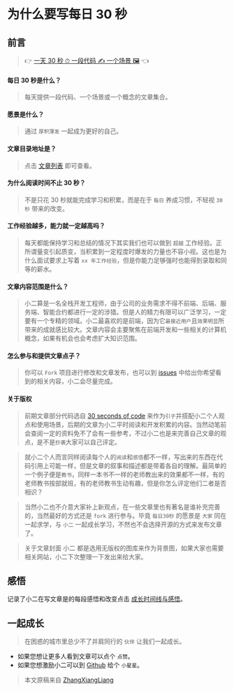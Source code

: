 # 为什么要写每日 30 秒

## 前言

> 👉 [一天 30 秒 ⏱ 一段代码 ✍️ 一个场景 🖼](https://github.com/zhangxiangliang/30-seconds-for-everyday) 👈

#### 每日 30 秒是什么？

> 每天提供一段代码、一个场景或一个概念的文章集合。

#### 愿景是什么？

> 通过 `厚积薄发` 一起成为更好的自己。

#### 文章目录地址是？

> 点击 [文章列表](SUMMARY.md) 即可查看。

#### 为什么阅读时间不止 30 秒？

> 不是只花 30 秒就能完成学习和积累，而是在于 `每日` 养成习惯，不轻视 `30 秒` 带来的改变。

#### 工作经验越多，能力就一定越高吗？

> 每天都能保持学习和总结的情况下其实我们也可以做到 `超越` 工作经验。正所谓量变引起质变，当积累到一定程度时爆发的力量也不容小视。这也是为什么面试要求上写着 `xx 年工作经验`，但是你能力足够强时也能得到录取和同等的薪水。

#### 文章内容范围是什么？

> 小二算是一名全栈开发工程师，由于公司的业务需求不得不前端、后端、服务端、智能合约都进行一定的涉猎。但是人的精力有限可以广泛学习，一定要有一个专精的领域。小二最喜欢的是前端，因为它`最接近用户`且`效果明显`所带来的成就感比较大。文章内容会主要聚焦在前端开发和一些相关的计算机概念，如果有机会也会考虑扩大知识范围。

#### 怎么参与和提供文章点子？

> 你可以 `Fork` 项目进行修改和文章发布，也可以到 [issues](https://github.com/zhangxiangliang/30-seconds-for-everyday/issues) 中给出你希望看到的相关内容，小二会尽量完成。

#### 关于版权

> 前期文章部分代码选自 [30 seconds of code](https://github.com/30-seconds/30-seconds-of-code) 来作为`引子`并搭配小二个人观点和使用场景，后期的文章为小二平时阅读和开发积累的内容。当然动笔前会查阅一定的资料免不了会有一些参考，不过小二也是来完善自己文章的观点，是不是`抄袭`大家可以自己评定。

> 就小二个人而言同样阅读每个人的`阅读`和`感悟`都不一样，写出来的东西在代码引用上可能一样，但是文章的叙事和描述都是带着各自的理解。最简单的一个例子便是`教书`，同样一本书不一样的老师教出来的效果都不一样，有的老师教书按部就班，有的老师教书生动有趣，但是你怎么评定他们二者是否相识？

> 当然小二也不介意大家补上新观点，在一些文章里也有著名是谁补充完善的，当然最好的方式还是 `fork` 进行参与。毕竟 `每日30秒` 的愿景是 `大家` 同在一起求学，与 `小二` 一起成长学习，不然也不会选择开源的方式来发布文章了。

> 关于文章封面 小二 都是选用无版权的图库来作为背景图，如果大家也需要相关网站，小二下次整理一下发出来给大家。

## 感悟

记录了小二在写文章是的每段感悟和改变点击 [成长时间线与感悟](TIMELINE.md)。

## 一起成长

> 在困惑的城市里总少不了并肩同行的 `伙伴` 让我们一起成长。

* 如果您想让更多人看到文章可以点个 `点赞`。
* 如果您想激励小二可以到 [Github](https://github.com/zhangxiangliang/30-seconds-for-everyday) 给个 `小星星`。

> 本文原稿来自 [ZhangXiangLiang](https://github.com/zhangxiangliang)